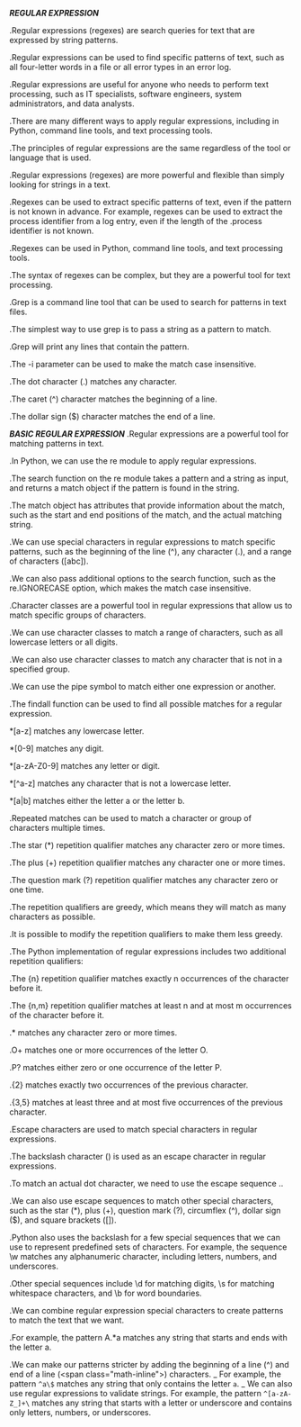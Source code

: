 **_REGULAR EXPRESSION_**

.Regular expressions (regexes) are search queries for text that are expressed by string patterns.

.Regular expressions can be used to find specific patterns of text, such as all four-letter words in a file or all error types in an error log.

.Regular expressions are useful for anyone who needs to perform text processing, such as IT specialists, software engineers, system administrators, and data analysts.

.There are many different ways to apply regular expressions, including in Python, command line tools, and text processing tools.

.The principles of regular expressions are the same regardless of the tool or language that is used.

.Regular expressions (regexes) are more powerful and flexible than simply looking for strings in a text.

.Regexes can be used to extract specific patterns of text, even if the pattern is not known in advance.
For example, regexes can be used to extract the process identifier from a log entry, even if the length of the .process identifier is not known.

.Regexes can be used in Python, command line tools, and text processing tools.

.The syntax of regexes can be complex, but they are a powerful tool for text processing.

.Grep is a command line tool that can be used to search for patterns in text files.

.The simplest way to use grep is to pass a string as a pattern to match.

.Grep will print any lines that contain the pattern.

.The -i parameter can be used to make the match case insensitive.

.The dot character (.) matches any character.

.The caret (^) character matches the beginning of a line.

.The dollar sign ($) character matches the end of a line.

**_BASIC REGULAR EXPRESSION_**
.Regular expressions are a powerful tool for matching patterns in text.

.In Python, we can use the re module to apply regular expressions.

.The search function on the re module takes a pattern and a string as input, and returns a match object if the pattern is found in the string.

.The match object has attributes that provide information about the match, such as the start and end positions of the match, and the actual matching string.

.We can use special characters in regular expressions to match specific patterns, such as the beginning of the line (^), any character (.), and a range of characters ([abc]).

.We can also pass additional options to the search function, such as the re.IGNORECASE option, which makes the match case insensitive.

.Character classes are a powerful tool in regular expressions that allow us to match specific groups of characters.

.We can use character classes to match a range of characters, such as all lowercase letters or all digits.

.We can also use character classes to match any character that is not in a specified group.

.We can use the pipe symbol to match either one expression or another.

.The findall function can be used to find all possible matches for a regular expression.

\*[a-z] matches any lowercase letter.

\*[0-9] matches any digit.

\*[a-zA-Z0-9] matches any letter or digit.

\*[^a-z] matches any character that is not a lowercase letter.

\*[a|b] matches either the letter a or the letter b.

.Repeated matches can be used to match a character or group of characters multiple times.

.The star (\*) repetition qualifier matches any character zero or more times.

.The plus (+) repetition qualifier matches any character one or more times.

.The question mark (?) repetition qualifier matches any character zero or one time.

.The repetition qualifiers are greedy, which means they will match as many characters as possible.

.It is possible to modify the repetition qualifiers to make them less greedy.

.The Python implementation of regular expressions includes two additional repetition qualifiers:

.The {n} repetition qualifier matches exactly n occurrences of the character before it.

.The {n,m} repetition qualifier matches at least n and at most m occurrences of the character before it.

.\* matches any character zero or more times.

.O+ matches one or more occurrences of the letter O.

.P? matches either zero or one occurrence of the letter P.

.{2} matches exactly two occurrences of the previous character.

.{3,5} matches at least three and at most five occurrences of the previous character.

.Escape characters are used to match special characters in regular expressions.

.The backslash character (\) is used as an escape character in regular expressions.

.To match an actual dot character, we need to use the escape sequence \..

.We can also use escape sequences to match other special characters, such as the star (\*), plus (+), question mark (?), circumflex (^), dollar sign (\$), and square brackets ([]).

.Python also uses the backslash for a few special sequences that we can use to represent predefined sets of characters. For example, the sequence \w matches any alphanumeric character, including letters, numbers, and underscores.

.Other special sequences include \d for matching digits, \s for matching whitespace characters, and \b for word boundaries.

.We can combine regular expression special characters to create patterns to match the text that we want.

.For example, the pattern A.\*a matches any string that starts and ends with the letter a.

.We can make our patterns stricter by adding the beginning of a line (^) and end of a line (\<span class="math-inline">\) characters. _ For example, the pattern `^a\$` matches any string that only contains the letter `a`. _ We can also use regular expressions to validate strings. For example, the pattern `^[a-zA-Z_]+\` matches any string that starts with a letter or underscore and contains only letters, numbers, or underscores.

